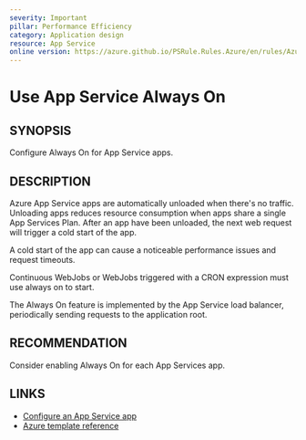```yaml
---
severity: Important
pillar: Performance Efficiency
category: Application design
resource: App Service
online version: https://azure.github.io/PSRule.Rules.Azure/en/rules/Azure.AppService.AlwaysOn/
---
```


# Use App Service Always On

## SYNOPSIS

Configure Always On for App Service apps.

## DESCRIPTION

Azure App Service apps are automatically unloaded when there's no traffic.
Unloading apps reduces resource consumption when apps share a single App Services Plan.
After an app have been unloaded, the next web request will trigger a cold start of the app.

A cold start of the app can cause a noticeable performance issues and request timeouts.

Continuous WebJobs or WebJobs triggered with a CRON expression must use always on to start.

The Always On feature is implemented by the App Service load balancer,
periodically sending requests to the application root.

## RECOMMENDATION

Consider enabling Always On for each App Services app.

## LINKS

- [Configure an App Service app](https://docs.microsoft.com/azure/app-service/configure-common#configure-general-settings)
- [Azure template reference](https://docs.microsoft.com/azure/templates/microsoft.web/sites#siteconfig-object)
